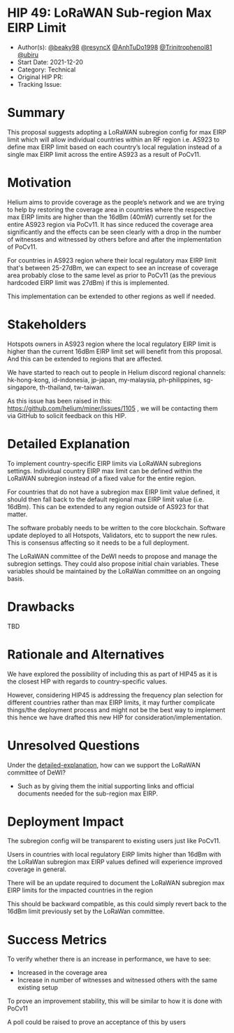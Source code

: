 # HIP 49: LoRaWAN Sub-region Max EIRP Limit

- Author(s): [@beaky98](https://github.com/beaky98) [@resyncX](https://github.com/resyncX) [@AnhTuDo1998](https://github.com/AnhTuDo1998) [@Trinitrophenol81](https://github.com/Trinitrophenol81) [@ubiru](https://github.com/ubiru)
- Start Date: 2021-12-20
- Category: Technical
- Original HIP PR: <!-- leave this empty; maintainer will fill in ID of this pull request -->
- Tracking Issue: <!-- leave this empty; maintainer will create a discussion issue -->

# Summary
[summary]: #summary

This proposal suggests adopting a LoRaWAN subregion config for max EIRP limit which will allow individual countries within an RF region i.e. AS923 to define max EIRP limit based on each country’s local regulation instead of a single max EIRP limit across the entire AS923 as a result of PoCv11.

# Motivation
[motivation]: #motivation

Helium aims to provide coverage as the people’s network and we are trying to help by restoring the coverage area in countries where the respective max EIRP limits are higher than the 16dBm (40mW) currently set for the entire AS923 region via PoCv11. It has since reduced the coverage area significantly and the effects can be seen clearly with a drop in the number of witnesses and witnessed by others before and after the implementation of PoCv11.

For countries in AS923 region where their local regulatory max EIRP limit that's between 25-27dBm, we can expect to see an increase of coverage area probably close to the same level as prior to PoCv11 (as the previous hardcoded EIRP limit was 27dBm) if this is implemented.

This implementation can be extended to other regions as well if needed.

# Stakeholders
[stakeholders]: #stakeholders

Hotspots owners in AS923 region where the local regulatory EIRP limit is higher than the current 16dBm EIRP limit set will benefit from this proposal. And this can be extended to regions that are affected.

We have started to reach out to people in Helium discord regional channels: hk-hong-kong, id-indonesia, jp-japan, my-malaysia, ph-philippines, sg-singapore, th-thailand, tw-taiwan. 

As this issue has been raised in this: https://github.com/helium/miner/issues/1105 , we will be contacting them via GitHub to solicit feedback on this HIP.

# Detailed Explanation
[detailed-explanation]: #detailed-explanation

To implement country-specific EIRP limits via LoRaWAN subregions settings. Individual country EIRP max limit can be defined within the LoRaWAN subregion instead of a fixed value for the entire region.

For countries that do not have a subregion max EIRP limit value defined, it should then fall back to the default regional max EIRP limit value (i.e. 16dBm).
This can be extended to any region outside of AS923 for that matter.

The software probably needs to be written to the core blockchain. Software update deployed to all Hotspots, Validators, etc to support the new rules. This is consensus affecting so it needs to be a full deployment.

The LoRaWAN committee of the DeWI needs to propose and manage the subregion settings. They could also propose initial chain variables. These variables should be maintained by the LoRaWan committee on an ongoing basis.

# Drawbacks
[drawbacks]: #drawbacks

TBD

# Rationale and Alternatives
[alternatives]: #rationale-and-alternatives

We have explored the possibility of including this as part of HIP45 as it is the closest HIP with regards to country-specific values.

However, considering HIP45 is addressing the frequency plan selection for different countries rather than max EIRP limits, it may further complicate things/the deployment process and might not be the best way to implement this hence we have drafted this new HIP for consideration/implementation.

# Unresolved Questions
[unresolved]: #unresolved-questions

Under the [detailed-explanation], how can we support the LoRaWAN committee of DeWI? 
- Such as by giving them the initial supporting links and official documents needed for the sub-region max EIRP.

# Deployment Impact
[deployment-impact]: #deployment-impact

The subregion config will be transparent to existing users just like PoCv11.

Users in countries with local regulatory EIRP limits higher than 16dBm with the LoRaWan subregion max EIRP values defined will experience improved coverage in general.

There will be an update required to document the LoRaWAN subregion max EIRP limits for the impacted countries in the region

This should be backward compatible, as this could simply revert back to the 16dBm limit previously set by the LoRaWan committee.

# Success Metrics
[success-metrics]: #success-metrics

To verify whether there is an increase in performance, we have to see:
- Increased in the coverage area
- Increase in number of witnesses and witnessed others with the same existing setup

To prove an improvement stability, this will be similar to how it is done with PoCv11

A poll could be raised to prove an acceptance of this by users
